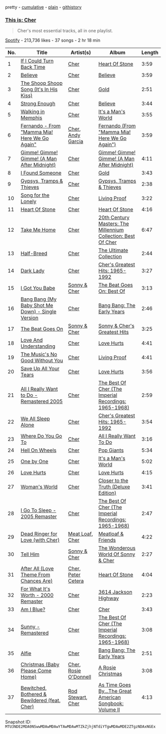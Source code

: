 pretty - [cumulative](/playlists/cumulative/37i9dQZF1DX3w9f3pg1Dyc.md) - [plain](/playlists/plain/37i9dQZF1DX3w9f3pg1Dyc) - [githistory](https://github.githistory.xyz/mackorone/spotify-playlist-archive/blob/main/playlists/plain/37i9dQZF1DX3w9f3pg1Dyc)

### [This is: Cher](https://open.spotify.com/playlist/37i9dQZF1DX3w9f3pg1Dyc)

> Cher's most essential tracks, all in one playlist.

[Spotify](https://open.spotify.com/user/spotify) - 213,736 likes - 37 songs - 2 hr 18 min

| No. | Title | Artist(s) | Album | Length |
|---|---|---|---|---|
| 1 | [If I Could Turn Back Time](https://open.spotify.com/track/6mYrhCAGWzTdF8QnKuchXM) | [Cher](https://open.spotify.com/artist/72OaDtakiy6yFqkt4TsiFt) | [Heart Of Stone](https://open.spotify.com/album/3srdrIrP3V7LTmRujRfLhK) | 3:59 |
| 2 | [Believe](https://open.spotify.com/track/2goLsvvODILDzeeiT4dAoR) | [Cher](https://open.spotify.com/artist/72OaDtakiy6yFqkt4TsiFt) | [Believe](https://open.spotify.com/album/0jZfbz0dNfDjPSg0hYJNth) | 3:59 |
| 3 | [The Shoop Shoop Song \(It's In His Kiss\)](https://open.spotify.com/track/5O5bTY3AE5FEp6KK8ALFq8) | [Cher](https://open.spotify.com/artist/72OaDtakiy6yFqkt4TsiFt) | [Gold](https://open.spotify.com/album/3YIX9PT8tcXuKCVDywqjmW) | 2:51 |
| 4 | [Strong Enough](https://open.spotify.com/track/144JMbvbR5txNzoZ112wo4) | [Cher](https://open.spotify.com/artist/72OaDtakiy6yFqkt4TsiFt) | [Believe](https://open.spotify.com/album/0jZfbz0dNfDjPSg0hYJNth) | 3:44 |
| 5 | [Walking in Memphis](https://open.spotify.com/track/60Pwcnt2y9ML9VP4gwrcxm) | [Cher](https://open.spotify.com/artist/72OaDtakiy6yFqkt4TsiFt) | [It's a Man's World](https://open.spotify.com/album/2PnxssdlO80Mt9ipZnu7MF) | 3:55 |
| 6 | [Fernando \- From "Mamma Mia! Here We Go Again"](https://open.spotify.com/track/4btXKZvLKtOfpIU4DR1MW5) | [Cher](https://open.spotify.com/artist/72OaDtakiy6yFqkt4TsiFt), [Andy Garcia](https://open.spotify.com/artist/5XaRUXHFbgs8LDoYzoPJ1R) | [Fernando \(From "Mamma Mia! Here We Go Again"\)](https://open.spotify.com/album/69ItTYUTVcGSiaul3gDApN) | 3:59 |
| 7 | [Gimme! Gimme! Gimme! \(A Man After Midnight\)](https://open.spotify.com/track/6dRj3dDseKfeIBfBMRboGN) | [Cher](https://open.spotify.com/artist/72OaDtakiy6yFqkt4TsiFt) | [Gimme! Gimme! Gimme! \(A Man After Midnight\)](https://open.spotify.com/album/59y1GvRkizGx5nAJpUbj4o) | 4:11 |
| 8 | [I Found Someone](https://open.spotify.com/track/3kWbQe2PIexW7vFwr2K0WZ) | [Cher](https://open.spotify.com/artist/72OaDtakiy6yFqkt4TsiFt) | [Gold](https://open.spotify.com/album/3YIX9PT8tcXuKCVDywqjmW) | 3:43 |
| 9 | [Gypsys, Tramps & Thieves](https://open.spotify.com/track/4WB7xpuqMYekEq8ll8L1to) | [Cher](https://open.spotify.com/artist/72OaDtakiy6yFqkt4TsiFt) | [Gypsys, Tramps & Thieves](https://open.spotify.com/album/67LytTCEM8bmXXR79DRQW0) | 2:38 |
| 10 | [Song for the Lonely](https://open.spotify.com/track/0EGU2LFVIfjvvWFVmklNzR) | [Cher](https://open.spotify.com/artist/72OaDtakiy6yFqkt4TsiFt) | [Living Proof](https://open.spotify.com/album/7D5aj4PKVRr3d5V2BYci4h) | 3:22 |
| 11 | [Heart Of Stone](https://open.spotify.com/track/7JfGwzWTF1e0SMA2KNAkYa) | [Cher](https://open.spotify.com/artist/72OaDtakiy6yFqkt4TsiFt) | [Heart Of Stone](https://open.spotify.com/album/60Q5H9OJaMs0sFzImKDJ8s) | 4:16 |
| 12 | [Take Me Home](https://open.spotify.com/track/3pSF9E2FFqaM1HPvNlUHW3) | [Cher](https://open.spotify.com/artist/72OaDtakiy6yFqkt4TsiFt) | [20th Century Masters: The Millennium Collection: Best Of Cher](https://open.spotify.com/album/5QLaLQHaWvAyZckTyoRcIw) | 6:47 |
| 13 | [Half\-Breed](https://open.spotify.com/track/3wXatbpQ57Nb9iEBuHmolP) | [Cher](https://open.spotify.com/artist/72OaDtakiy6yFqkt4TsiFt) | [The Ultimate Collection](https://open.spotify.com/album/0Erj1XbZaMmZXniIxGwGSw) | 2:44 |
| 14 | [Dark Lady](https://open.spotify.com/track/1MXnMdktScmuPOWhXe9kHw) | [Cher](https://open.spotify.com/artist/72OaDtakiy6yFqkt4TsiFt) | [Cher's Greatest Hits: 1965\-1992](https://open.spotify.com/album/7BwcYFAOuR2sreSCOkeReI) | 3:27 |
| 15 | [I Got You Babe](https://open.spotify.com/track/2SWBfqj1FrS8t8z56G55rP) | [Sonny & Cher](https://open.spotify.com/artist/71lGEtP9qYXDsSXjfexTqO) | [The Beat Goes On: Best Of](https://open.spotify.com/album/5QzkzMcvCJSk30pQS2mqia) | 3:13 |
| 16 | [Bang Bang \(My Baby Shot Me Down\) \- Single Version](https://open.spotify.com/track/6LLK7hZgXFYi5Jk4oRQvAl) | [Cher](https://open.spotify.com/artist/72OaDtakiy6yFqkt4TsiFt) | [Bang Bang: The Early Years](https://open.spotify.com/album/2aMAvNGDGXOdTqmeSdGyMg) | 2:46 |
| 17 | [The Beat Goes On](https://open.spotify.com/track/2tuWxZctCHB4ETgPE8rb34) | [Sonny & Cher](https://open.spotify.com/artist/71lGEtP9qYXDsSXjfexTqO) | [Sonny & Cher's Greatest Hits](https://open.spotify.com/album/29eSRaUxXYbOCx7CrgPSCG) | 3:25 |
| 18 | [Love And Understanding](https://open.spotify.com/track/1If8HmMDReLx4LbyQdpInL) | [Cher](https://open.spotify.com/artist/72OaDtakiy6yFqkt4TsiFt) | [Love Hurts](https://open.spotify.com/album/3ZyFUUSsd8pRI52pZeASPp) | 4:41 |
| 19 | [The Music's No Good Without You](https://open.spotify.com/track/0v5WpTxGUXgaMjKZtEtHc5) | [Cher](https://open.spotify.com/artist/72OaDtakiy6yFqkt4TsiFt) | [Living Proof](https://open.spotify.com/album/7D5aj4PKVRr3d5V2BYci4h) | 4:41 |
| 20 | [Save Up All Your Tears](https://open.spotify.com/track/3J8s0Ormb9Jncw6TutKWxf) | [Cher](https://open.spotify.com/artist/72OaDtakiy6yFqkt4TsiFt) | [Love Hurts](https://open.spotify.com/album/3ZyFUUSsd8pRI52pZeASPp) | 3:56 |
| 21 | [All I Really Want to Do \- Remastered 2005](https://open.spotify.com/track/3u650FGOhGmw3EjkLCzSJd) | [Cher](https://open.spotify.com/artist/72OaDtakiy6yFqkt4TsiFt) | [The Best Of Cher \(The Imperial Recordings: 1965\-1968\)](https://open.spotify.com/album/4T2UtxRqUgHDp85hSR7qLl) | 2:59 |
| 22 | [We All Sleep Alone](https://open.spotify.com/track/6liL3RmxVN0QDT7ckEr73O) | [Cher](https://open.spotify.com/artist/72OaDtakiy6yFqkt4TsiFt) | [Cher's Greatest Hits: 1965\-1992](https://open.spotify.com/album/7BwcYFAOuR2sreSCOkeReI) | 3:54 |
| 23 | [Where Do You Go To](https://open.spotify.com/track/75cZ0H446bllOjt2H7NjaW) | [Cher](https://open.spotify.com/artist/72OaDtakiy6yFqkt4TsiFt) | [All I Really Want To Do](https://open.spotify.com/album/4xt6SVC4HbZW3URl5EEif5) | 3:16 |
| 24 | [Hell On Wheels](https://open.spotify.com/track/7HkPgPRrAnkjtTDhDg6rFw) | [Cher](https://open.spotify.com/artist/72OaDtakiy6yFqkt4TsiFt) | [Pop Giants](https://open.spotify.com/album/0yI77U2C0foVe7JaQkTlvC) | 5:34 |
| 25 | [One by One](https://open.spotify.com/track/2uQGsGx9GUzYDWjbWzOALs) | [Cher](https://open.spotify.com/artist/72OaDtakiy6yFqkt4TsiFt) | [It's a Man's World](https://open.spotify.com/album/2PnxssdlO80Mt9ipZnu7MF) | 5:02 |
| 26 | [Love Hurts](https://open.spotify.com/track/1fgiXbKhU9EFnep9VSspqE) | [Cher](https://open.spotify.com/artist/72OaDtakiy6yFqkt4TsiFt) | [Love Hurts](https://open.spotify.com/album/3ZyFUUSsd8pRI52pZeASPp) | 4:15 |
| 27 | [Woman's World](https://open.spotify.com/track/57TMYpvEHheoTxf9Wdg3sh) | [Cher](https://open.spotify.com/artist/72OaDtakiy6yFqkt4TsiFt) | [Closer to the Truth \(Deluxe Edition\)](https://open.spotify.com/album/2nlX67uuNKD2avQ17vItT9) | 3:41 |
| 28 | [I Go To Sleep \- 2005 Remaster](https://open.spotify.com/track/7q4LJ5mOdkvilBFEeuUvgL) | [Cher](https://open.spotify.com/artist/72OaDtakiy6yFqkt4TsiFt) | [The Best Of Cher \(The Imperial Recordings: 1965\-1968\)](https://open.spotify.com/album/4T2UtxRqUgHDp85hSR7qLl) | 2:47 |
| 29 | [Dead Ringer for Love \(with Cher\)](https://open.spotify.com/track/7bIDaH8LtUT89nz5bpShPY) | [Meat Loaf](https://open.spotify.com/artist/7dnB1wSxbYa8CejeVg98hz), [Cher](https://open.spotify.com/artist/72OaDtakiy6yFqkt4TsiFt) | [Meatloaf & Friends](https://open.spotify.com/album/5ZqQEPEx6mzmNDeCqwm6RY) | 4:22 |
| 30 | [Tell Him](https://open.spotify.com/track/1346XpPwnJy3MuOMnVJeMG) | [Sonny & Cher](https://open.spotify.com/artist/71lGEtP9qYXDsSXjfexTqO) | [The Wonderous World Of Sonny & Cher](https://open.spotify.com/album/6mAI29URqF3tCpt2FTksXh) | 2:27 |
| 31 | [After All \(Love Theme From Chances Are\)](https://open.spotify.com/track/7sJMvQOkYs6u3vMQUYvVoK) | [Cher](https://open.spotify.com/artist/72OaDtakiy6yFqkt4TsiFt), [Peter Cetera](https://open.spotify.com/artist/5xWPOujQqd4wXyB08slZ9Z) | [Heart Of Stone](https://open.spotify.com/album/60Q5H9OJaMs0sFzImKDJ8s) | 4:04 |
| 32 | [For What It's Worth \- 2000 Remaster](https://open.spotify.com/track/3cW2hoUXj5M2JCAodq9kDm) | [Cher](https://open.spotify.com/artist/72OaDtakiy6yFqkt4TsiFt) | [3614 Jackson Highway](https://open.spotify.com/album/3Q4MLOhuoqRLaOtB6ybvNE) | 2:23 |
| 33 | [Am I Blue?](https://open.spotify.com/track/5vpC7WEYXenTHnSusNGMTS) | [Cher](https://open.spotify.com/artist/72OaDtakiy6yFqkt4TsiFt) | [Cher](https://open.spotify.com/album/03YdQOacpD400DDVRfZVn0) | 3:43 |
| 34 | [Sunny \- Remastered](https://open.spotify.com/track/60HzQZiqYGxmfrcUxl0Ze2) | [Cher](https://open.spotify.com/artist/72OaDtakiy6yFqkt4TsiFt) | [The Best Of Cher \(The Imperial Recordings: 1965\-1968\)](https://open.spotify.com/album/4T2UtxRqUgHDp85hSR7qLl) | 3:08 |
| 35 | [Alfie](https://open.spotify.com/track/0u5J4IdTy7HSloMZSdsClZ) | [Cher](https://open.spotify.com/artist/72OaDtakiy6yFqkt4TsiFt) | [Bang Bang: The Early Years](https://open.spotify.com/album/2aMAvNGDGXOdTqmeSdGyMg) | 2:51 |
| 36 | [Christmas \(Baby Please Come Home\)](https://open.spotify.com/track/4uopTtTNE6LxT0HAQLV5vU) | [Cher](https://open.spotify.com/artist/72OaDtakiy6yFqkt4TsiFt), [Rosie O'Donnell](https://open.spotify.com/artist/4V8U8U6LwsHGyRTLCt9t19) | [A Rosie Christmas](https://open.spotify.com/album/6BUs2apP30tvw6NgqO3YXT) | 3:08 |
| 37 | [Bewitched, Bothered & Bewildered \(feat\. Cher\)](https://open.spotify.com/track/7ca5UV2hg1TtD1WWDbx3DI) | [Rod Stewart](https://open.spotify.com/artist/2y8Jo9CKhJvtfeKOsYzRdT), [Cher](https://open.spotify.com/artist/72OaDtakiy6yFqkt4TsiFt) | [As Time Goes By...The Great American Songbook: Volume II](https://open.spotify.com/album/6YTypI5yRIIdixEV25ccgQ) | 4:13 |

Snapshot ID: `MTU3NDE2MDA0NSwwMDAwMDAwYTAwMDAwMTZkZjhjNTdiYTgwMDAwMDE2ZTgzNDAxNGEx`
